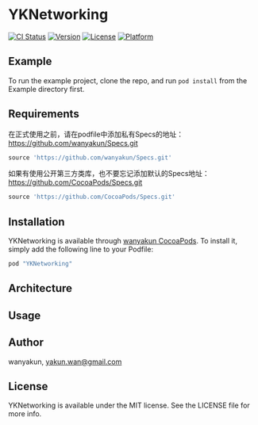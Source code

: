 # YKNetworking

[![CI Status](http://img.shields.io/travis/wanyakun/YKNetworking.svg?style=flat)](https://travis-ci.org/wanyakun/YKNetworking)
[![Version](https://img.shields.io/cocoapods/v/YKNetworking.svg?style=flat)](http://cocoapods.org/pods/YKNetworking)
[![License](https://img.shields.io/cocoapods/l/YKNetworking.svg?style=flat)](http://cocoapods.org/pods/YKNetworking)
[![Platform](https://img.shields.io/cocoapods/p/YKNetworking.svg?style=flat)](http://cocoapods.org/pods/YKNetworking)

## Example

To run the example project, clone the repo, and run `pod install` from the Example directory first.

## Requirements

在正式使用之前，请在podfile中添加私有Specs的地址：https://github.com/wanyakun/Specs.git

```ruby
source 'https://github.com/wanyakun/Specs.git'
```

如果有使用公开第三方类库，也不要忘记添加默认的Specs地址：https://github.com/CocoaPods/Specs.git

```ruby
source 'https://github.com/CocoaPods/Specs.git'
```

## Installation

YKNetworking is available through [wanyakun CocoaPods](https://github.com/wanyakun). To install
it, simply add the following line to your Podfile:

```ruby
pod "YKNetworking"
```

## Architecture



## Usage



## Author

wanyakun, yakun.wan@gmail.com

## License

YKNetworking is available under the MIT license. See the LICENSE file for more info.
